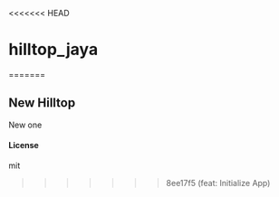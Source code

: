 <<<<<<< HEAD
# hilltop_jaya
=======
## New Hilltop

New one

#### License

mit
>>>>>>> 8ee17f5 (feat: Initialize App)
